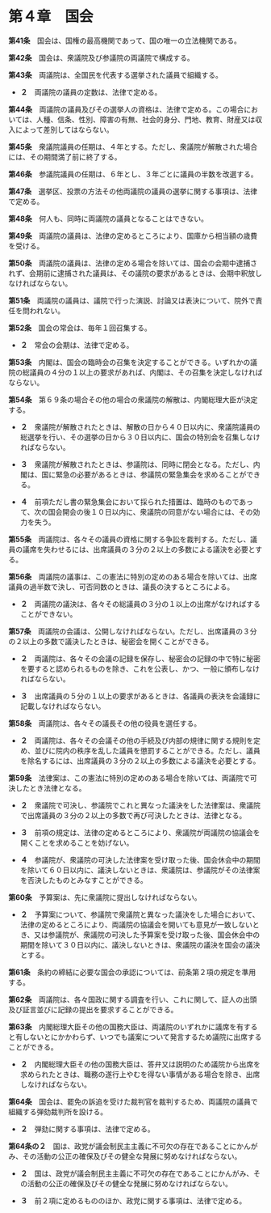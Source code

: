 第４章　国会
============


__第41条__　国会は、国権の最高機関であって、国の唯一の立法機関である。


__第42条__　国会は、衆議院及び参議院の両議院で構成する。


__第43条__　両議院は、全国民を代表する選挙された議員で組織する。

* __２__　両議院の議員の定数は、法律で定める。


__第44条__　両議院の議員及びその選挙人の資格は、法律で定める。この場合においては、人種、信条、性別、障害の有無、社会的身分、門地、教育、財産又は収入によって差別してはならない。


__第45条__　衆議院議員の任期は、４年とする。ただし、衆議院が解散された場合には、その期間満了前に終了する。


__第46条__　参議院議員の任期は、６年とし、３年ごとに議員の半数を改選する。


__第47条__　選挙区、投票の方法その他両議院の議員の選挙に関する事項は、法律で定める。


__第48条__　何人も、同時に両議院の議員となることはできない。


__第49条__　両議院の議員は、法律の定めるところにより、国庫から相当額の歳費を受ける。


__第50条__　両議院の議員は、法律の定める場合を除いては、国会の会期中逮捕されず、会期前に逮捕された議員は、その議院の要求があるときは、会期中釈放しなければならない。


__第51条__　両議院の議員は、議院で行った演説、討論又は表決について、院外で責任を問われない。


__第52条__　国会の常会は、毎年１回召集する。
* __２__　常会の会期は、法律で定める。


__第53条__　内閣は、国会の臨時会の召集を決定することができる。いずれかの議院の総議員の４分の１以上の要求があれば、内閣は、その召集を決定しなければならない。


__第54条__　第６９条の場合その他の場合の衆議院の解散は、内閣総理大臣が決定する。

* __２__　衆議院が解散されたときは、解散の日から４０日以内に、衆議院議員の総選挙を行い、その選挙の日から３０日以内に、国会の特別会を召集しなければならない。

* __３__　衆議院が解散されたときは、参議院は、同時に閉会となる。ただし、内閣は、国に緊急の必要があるときは、参議院の緊急集会を求めることができる。
* __４__　前項ただし書の緊急集会において採られた措置は、臨時のものであって、次の国会開会の後１０日以内に、衆議院の同意がない場合には、その効力を失う。


__第55条__　両議院は、各々その議員の資格に関する争訟を裁判する。ただし、議員の議席を失わせるには、出席議員の３分の２以上の多数による議決を必要とする。


__第56条__　両議院の議事は、この憲法に特別の定めのある場合を除いては、出席議員の過半数で決し、可否同数のときは、議長の決するところによる。

* __２__　両議院の議決は、各々その総議員の３分の１以上の出席がなければすることができない。


__第57条__　両議院の会議は、公開しなければならない。ただし、出席議員の３分の２以上の多数で議決したときは、秘密会を開くことができる。

* __２__　両議院は、各々その会議の記録を保存し、秘密会の記録の中で特に秘密を要すると認められるものを除き、これを公表し、かつ、一般に頒布しなければならない。

* __３__　出席議員の５分の１以上の要求があるときは、各議員の表決を会議録に記載しなければならない。


__第58条__　両議院は、各々その議長その他の役員を選任する。

* __２__　両議院は、各々その会議その他の手続及び内部の規律に関する規則を定め、並びに院内の秩序を乱した議員を懲罰することができる。ただし、議員を除名するには、出席議員の３分の２以上の多数による議決を必要とする。


__第59条__　法律案は、この憲法に特別の定めのある場合を除いては、両議院で可決したとき法律となる。

* __２__　衆議院で可決し、参議院でこれと異なった議決をした法律案は、衆議院で出席議員の３分の２以上の多数で再び可決したときは、法律となる。

* __３__　前項の規定は、法律の定めるところにより、衆議院が両議院の協議会を開くことを求めることを妨げない。

* __４__　参議院が、衆議院の可決した法律案を受け取った後、国会休会中の期間を除いて６０日以内に、議決しないときは、衆議院は、参議院がその法律案を否決したものとみなすことができる。


__第60条__　予算案は、先に衆議院に提出しなければならない。

* __２__　予算案について、参議院で衆議院と異なった議決をした場合において、法律の定めるところにより、両議院の協議会を開いても意見が一致しないとき、又は参議院が、衆議院の可決した予算案を受け取った後、国会休会中の期間を除いて３０日以内に、議決しないときは、衆議院の議決を国会の議決とする。


__第61条__　条約の締結に必要な国会の承認については、前条第２項の規定を準用する。


__第62条__　両議院は、各々国政に関する調査を行い、これに関して、証人の出頭及び証言並びに記録の提出を要求することができる。


__第63条__　内閣総理大臣その他の国務大臣は、両議院のいずれかに議席を有すると有しないとにかかわらず、いつでも議案について発言するため議院に出席することができる。

* __２__　内閣総理大臣その他の国務大臣は、答弁又は説明のため議院から出席を求められたときは、職務の遂行上やむを得ない事情がある場合を除き、出席しなければならない。

__第64条__　国会は、罷免の訴追を受けた裁判官を裁判するため、両議院の議員で組織する弾劾裁判所を設ける。

* __２__　弾劾に関する事項は、法律で定める。


__第64条の２__　国は、政党が議会制民主主義に不可欠の存在であることにかんがみ、その活動の公正の確保及びその健全な発展に努めなければならない。

* __２__　国は、政党が議会制民主主義に不可欠の存在であることにかんがみ、その活動の公正の確保及びその健全な発展に努めなければならない。

* __３__　前２項に定めるもののほか、政党に関する事項は、法律で定める。
